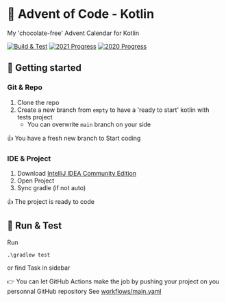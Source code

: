 # 🎄 Advent of Code - Kotlin

My 'chocolate-free' Advent Calendar for Kotlin

[![Build & Test](https://github.com/jforatier/advent-of-code-kotlin/actions/workflows/main.yml/badge.svg)](https://github.com/jforatier/advent-of-code-kotlin/actions/workflows/main.yml)
[![2021 Progress](https://img.shields.io/badge/2021-1%2F25-f5ef42)](./src/main/kotlin/y2021/)
[![2020 Progress](https://img.shields.io/badge/2020-1%2F25-f5ef42)](./src/main/kotlin/y2020/)


## 🚀 Getting started

### Git & Repo
1. Clone the repo
2. Create a new branch from ```empty``` to have a 'ready to start' kotlin with tests project
   - You can overwrite ```main``` branch on your side

👍 You have a fresh new branch to Start coding

### IDE & Project

1. Download [IntelliJ IDEA Community Edition](https://www.jetbrains.com/fr-fr/idea/download)
2. Open Project
3. Sync gradle (if not auto)

👍 The project is ready to code

## 🧪 Run & Test

Run
```
.\gradlew test
```

or find Task in sidebar

👉 You can let GitHub Actions make the job by pushing your project on you personnal GitHub repository
See [workflows/main.yaml](./.github/workflows/main.yml)